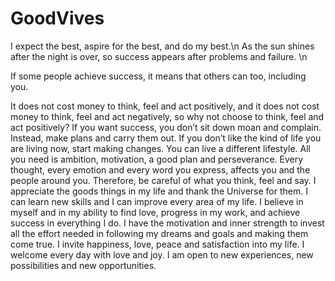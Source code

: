 # GoodVives

I expect the best, aspire for the best, and do my best.\n
As the sun shines after the night is over, so success appears after problems and failure. \n

If some people achieve success, it means that others can too, including you.

It does not cost money to think, feel and act positively, and it does not cost money to think, feel and act negatively, so why not choose to think, feel and act positively?
If you want success, you don’t sit down moan and complain. Instead, make plans and carry them out.
If you don’t like the kind of life you are living now, start making changes. You can live a different lifestyle. All you need is ambition, motivation, a good plan and perseverance. 
Every thought, every emotion and every word you express, affects you and the people around you. Therefore, be careful of what you think, feel and say.
I appreciate the goods things in my life and thank the Universe for them.
I can learn new skills and I can improve every area of my life.
I believe in myself and in my ability to find love, progress in my work, and achieve success in everything I do.
I have the motivation and inner strength to invest all the effort needed in following my dreams and goals and making them come true.
I invite happiness, love, peace and satisfaction into my life.
I welcome every day with love and joy.
I am open to new experiences, new possibilities and new opportunities.
